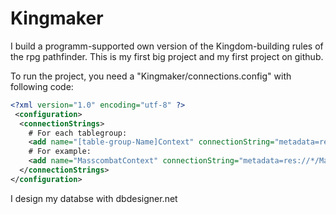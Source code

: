 # Kingmaker

I build a programm-supported own version of the Kingdom-building rules of the rpg pathfinder. This is my first big project and my first project on github.

To run the project, you need a "Kingmaker/connections.config" with following code:
```xml
<?xml version="1.0" encoding="utf-8" ?>
 <configuration>
  <connectionStrings>
    # For each tablegroup:
    <add name="[table-group-Name]Context" connectionString="metadata=res://*/[table-group-Name]Model.csdl|res://*/[table-group-Name]Model.ssdl|res://*/[table-group-Name]Model.msl;provider=MySql.Data.MySqlClient;provider connection string=&quot;server=[serveradress];user id=[username];password=[password];persistsecurityinfo=True;database=[databasename]&quot;" providerName="System.Data.EntityClient" />
    # For example: 
    <add name="MasscombatContext" connectionString="metadata=res://*/MasscombatModel.csdl|res://*/MasscombatModel.ssdl|res://*/MasscombatModel.msl;provider=MySql.Data.MySqlClient;provider connection string=&quot;server=[serveradress];user id=[username];password=[password];persistsecurityinfo=True;database=[databasename]&quot;" providerName="System.Data.EntityClient" />
  </connectionStrings>
</configuration>
```
I design my databse with dbdesigner.net
